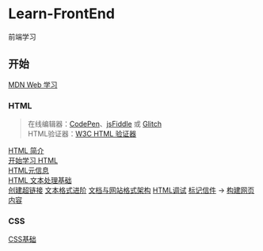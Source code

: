 # Learn-FrontEnd
前端学习
## 开始
[MDN Web 学习](https://developer.mozilla.org/zh-CN/docs/Learn/Getting_started_with_the_web)  
### HTML
> 在线编辑器：[CodePen](https://codepen.io/)、[jsFiddle](https://jsfiddle.net/) 或 [Glitch](https://glitch.com/)  
> HTML验证器：[W3C HTML 验证器](https://validator.w3.org/)

[HTML 简介](https://developer.mozilla.org/zh-CN/docs/Learn/HTML/Introduction_to_HTML)  
[开始学习 HTML](https://developer.mozilla.org/zh-CN/docs/Learn/HTML/Introduction_to_HTML/Getting_started)  
[HTML元信息](https://developer.mozilla.org/zh-CN/docs/Learn/HTML/Introduction_to_HTML/The_head_metadata_in_HTML)  
[HTML 文本处理基础](https://developer.mozilla.org/zh-CN/docs/Learn/HTML/Introduction_to_HTML/HTML_text_fundamentals)  
[创建超链接](https://developer.mozilla.org/zh-CN/docs/Learn/HTML/Introduction_to_HTML/Creating_hyperlinks)
[文本格式进阶](https://developer.mozilla.org/zh-CN/docs/Learn/HTML/Introduction_to_HTML/Advanced_text_formatting)
[文档与网站格式架构](https://developer.mozilla.org/zh-CN/docs/Learn/HTML/Introduction_to_HTML/Document_and_website_structure)
[HTML调试](https://developer.mozilla.org/zh-CN/docs/Learn/HTML/Introduction_to_HTML/**Debugging_HTML**)
[标记信件](https://developer.mozilla.org/zh-CN/docs/Learn/HTML/Introduction_to_HTML/Marking_up_a_letter)
-> [构建网页内容](https://developer.mozilla.org/zh-CN/docs/Learn/HTML/Introduction_to_HTML/Structuring_a_page_of_content)
### CSS
[CSS基础](https://developer.mozilla.org/zh-CN/docs/Learn/Getting_started_with_the_web/CSS_basics)
